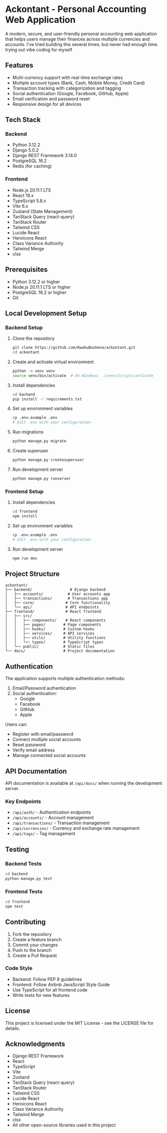 # Ackontant - Personal Accounting Web Application

A modern, secure, and user-friendly personal accounting web application that helps users manage their finances across multiple currencies and accounts. I've tried building this several times. but never had enough time. trying out vibe coding for myself

## Features

- Multi-currency support with real-time exchange rates
- Multiple account types (Bank, Cash, Mobile Money, Credit Card)
- Transaction tracking with categorization and tagging
- Social authentication (Google, Facebook, GitHub, Apple)
- Email verification and password reset
- Responsive design for all devices

## Tech Stack

### Backend
- Python 3.12.2
- Django 5.0.2
- Django REST Framework 3.14.0
- PostgreSQL 16.2
- Redis (for caching)

### Frontend
- Node.js 20.11.1 LTS
- React 19.x
- TypeScript 5.8.x
- Vite 6.x
- Zustand (State Management)
- TanStack Query (react-query)
- TanStack Router
- Tailwind CSS
- Lucide React
- Heroicons React
- Class Variance Authority
- Tailwind Merge
- clsx

## Prerequisites

- Python 3.12.2 or higher
- Node.js 20.11.1 LTS or higher
- PostgreSQL 16.2 or higher
- Git

## Local Development Setup

### Backend Setup

1. Clone the repository
   ```bash
   git clone https://github.com/KwakuBoohene/ackontant.git
   cd ackontant
   ```

2. Create and activate virtual environment
   ```bash
   python -m venv venv
   source venv/bin/activate  # On Windows: .\venv\Scripts\activate
   ```

3. Install dependencies
   ```bash
   cd backend
   pip install -r requirements.txt
   ```

4. Set up environment variables
   ```bash
   cp .env.example .env
   # Edit .env with your configuration
   ```

5. Run migrations
   ```bash
   python manage.py migrate
   ```

6. Create superuser
   ```bash
   python manage.py createsuperuser
   ```

7. Run development server
   ```bash
   python manage.py runserver
   ```

### Frontend Setup

1. Install dependencies
   ```bash
   cd frontend
   npm install
   ```

2. Set up environment variables
   ```bash
   cp .env.example .env
   # Edit .env with your configuration
   ```

3. Run development server
   ```bash
   npm run dev
   ```

## Project Structure

```
ackontant/
├── backend/                 # Django backend
│   ├── accounts/           # User accounts app
│   ├── transactions/       # Transactions app
│   ├── core/              # Core functionality
│   └── api/               # API endpoints
├── frontend/              # React frontend
│   ├── src/
│   │   ├── components/    # React components
│   │   ├── pages/        # Page components
│   │   ├── hooks/        # Custom hooks
│   │   ├── services/     # API services
│   │   ├── utils/        # Utility functions
│   │   └── types/        # TypeScript types
│   └── public/           # Static files
└── docs/                 # Project documentation
```

## Authentication

The application supports multiple authentication methods:

1. Email/Password authentication
2. Social authentication:
   - Google
   - Facebook
   - GitHub
   - Apple

Users can:
- Register with email/password
- Connect multiple social accounts
- Reset password
- Verify email address
- Manage connected social accounts

## API Documentation

API documentation is available at `/api/docs/` when running the development server.

### Key Endpoints

- `/api/auth/` - Authentication endpoints
- `/api/accounts/` - Account management
- `/api/transactions/` - Transaction management
- `/api/currencies/` - Currency and exchange rate management
- `/api/tags/` - Tag management

## Testing

### Backend Tests
```bash
cd backend
python manage.py test
```

### Frontend Tests
```bash
cd frontend
npm test
```

## Contributing

1. Fork the repository
2. Create a feature branch
3. Commit your changes
4. Push to the branch
5. Create a Pull Request

### Code Style

- Backend: Follow PEP 8 guidelines
- Frontend: Follow Airbnb JavaScript Style Guide
- Use TypeScript for all frontend code
- Write tests for new features

## License

This project is licensed under the MIT License - see the LICENSE file for details.

## Acknowledgments

- Django REST Framework
- React
- TypeScript
- Vite
- Zustand
- TanStack Query (react-query)
- TanStack Router
- Tailwind CSS
- Lucide React
- Heroicons React
- Class Variance Authority
- Tailwind Merge
- clsx
- All other open-source libraries used in this project 
